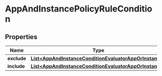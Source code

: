 

# AppAndInstancePolicyRuleCondition


## Properties

| Name | Type | Description | Notes |
|------------ | ------------- | ------------- | -------------|
|**exclude** | [**List&lt;AppAndInstanceConditionEvaluatorAppOrInstance&gt;**](AppAndInstanceConditionEvaluatorAppOrInstance.md) |  |  [optional] |
|**include** | [**List&lt;AppAndInstanceConditionEvaluatorAppOrInstance&gt;**](AppAndInstanceConditionEvaluatorAppOrInstance.md) |  |  [optional] |



